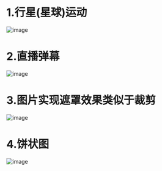 # 1.行星(星球)运动
![image](https://github.com/ChangeStrong/iOSAnimation/blob/master/star2.gif)

# 2.直播弹幕
![image](https://github.com/ChangeStrong/iOSAnimation/blob/master/barrage.gif)
# 3.图片实现遮罩效果类似于裁剪
![image](https://github.com/ChangeStrong/iOSAnimation/blob/master/maskAnimation.gif)
# 4.饼状图
![image](https://github.com/ChangeStrong/iOSAnimation/blob/master/QQ20180601-122718-HD.gifhttps://github.com/ChangeStrong/iOSAnimation/blob/master/QQ20180601-122718-HD.gif)
